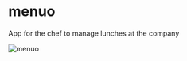 # menuo
App for the chef to manage lunches at the company


![menuo](https://user-images.githubusercontent.com/69239819/184316106-f4f56150-41ae-4847-bd88-3055ba01577e.png)
